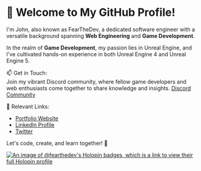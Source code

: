 # 👋 Welcome to My GitHub Profile!

I'm John, also known as FearTheDev, a dedicated software engineer with a versatile background spanning **Web Engineering** and **Game Development**.

In the realm of **Game Development**, my passion lies in Unreal Engine, and I've cultivated hands-on experience in both Unreal Engine 4 and Unreal Engine 5.

📫 Get in Touch:\
Join my vibrant Discord community, where fellow game developers and web enthusiasts come together to share knowledge and insights. [Discord Community](https://discord.gg/vqbqecCcak)

🔗 Relevant Links:
- [Portfolio Website](https://fearthedev.com)
- [LinkedIn Profile](https://www.linkedin.com/in/fearthedev/)
- [Twitter](https://twitter.com/fearthedev)

Let's code, create, and learn together! 🌟

[![An image of @fearthedev's Holopin badges, which is a link to view their full Holopin profile](https://holopin.me/fearthedev)](https://holopin.io/@fearthedev)
